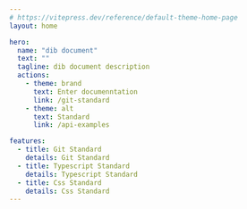 ```yaml
---
# https://vitepress.dev/reference/default-theme-home-page
layout: home

hero:
  name: "dib document"
  text: ""
  tagline: dib document description
  actions:
    - theme: brand
      text: Enter documenntation
      link: /git-standard
    - theme: alt
      text: Standard
      link: /api-examples

features:
  - title: Git Standard
    details: Git Standard
  - title: Typescript Standard
    details: Typescript Standard
  - title: Css Standard
    details: Css Standard
---
```



